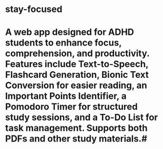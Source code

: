# stay-focused
# A web app designed for ADHD students to enhance focus, comprehension, and productivity. Features include Text-to-Speech, Flashcard Generation, Bionic Text Conversion for easier reading, an Important Points Identifier, a Pomodoro Timer for structured study sessions, and a To-Do List for task management. Supports both PDFs and other study materials.#
